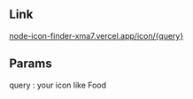 ## Link
[node-icon-finder-xma7.vercel.app/icon/{query}](https://node-icon-finder.vercel.app/icon/food)

## Params
query : your icon like Food